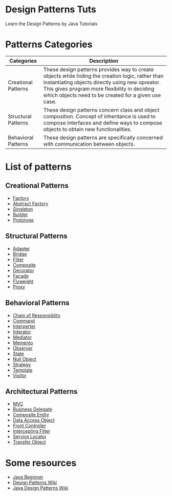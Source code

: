 # Design Patterns Tuts

Learn the Design Patterns by Java Tutorials

# Patterns Categories
Categories | Description |
--- | --- |
Creational Patterns | These design patterns provides way to create objects while hiding the creation logic, rather than instantiating objects directly using new opreator. This gives program more flexibility in deciding which objects need to be created for a given use case. |
Structural Patterns | These design patterns concern class and object composition. Concept of inheritance is used to compose interfaces and define ways to compose objects to obtain new functionalities. |
Behavioral Patterns | These design patterns are specifically concerned with communication between objects. |

# List of patterns
## Creational Patterns
* [Factory](./docs/factory.md)
* [Abstract Factory](./docs/abstract_factory.md)
* [Singleton](./docs/singleton.md)
* [Builder](./docs/builder.md)
* [Prototype](./docs/prototype.md)

## Structural Patterns
* [Adapter](./docs/adapter.md)
* [Bridge](./docs/bridge.md)
* [Filter](./docs/filter.md)
* [Composite](./docs/composite.md)
* [Decorator](./docs/decorator.md)
* [Facade](./docs/facade.md)
* [Flyweight](./docs/flyweight.md)
* [Proxy](./docs/proxy.md)

## Behavioral Patterns
* [Chain of Responsiblity](./docs/chain_of_esponsiblity.md)
* [Command](./docs/command.md)
* [Interperter](./docs/interperter.md)
* [Interator](./docs/interator.md)
* [Mediator](./docs/mediator.md)
* [Memento](./docs/memento.md)
* [Observer](./docs/observer.md)
* [State](./docs/state.md)
* [Null Object](./docs/null_object.md)
* [Strategy](./docs/strategy.md)
* [Template](./docs/template.md)
* [Visitor](./docs/visitor.md)

## Architectural Patterns
* [MVC](./docs/mvc.md)
* [Business Delegate](./docs/business_delegate.md)
* [Composite Entity](./docs/composite_entity.md)
* [Data Access Object](./docs/data_access_object.md)
* [Front Controller](./docs/front_controller.md)
* [Intercepting Filter](./docs/intercepting_filter.md)
* [Service Locator](./docs/service_locator.md)
* [Transfer Object](./docs/transfer_object.md)

# Some resources
* [Java Beginner](http://docs.oracle.com/javase/tutorial/)
* [Design Patterns Wiki](http://en.wikipedia.org/wiki/Software_design_pattern)
* [Java Design Patterns Wiki](http://en.wikibooks.org/wiki/Java_Programming/Design_Patterns)

